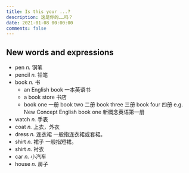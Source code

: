 ```yaml
---
title: Is this your ...?
description: 这是你的……吗？
date: 2021-01-08 00:00:00
comments: false
---
```


## New words and expressions

- pen *n.* 钢笔
- pencil *n.* 铅笔
- book *n.* 书
  - an English book 一本英语书
  - a book store 书店
  - book one 一册
    book two 二册
    book three 三册
    book four 四册
    e.g. New Concept English book one 新概念英语第一册
- watch *n.* 手表
- coat *n.* 上衣，外衣
- dress *n.* 连衣裙
  一般指连衣裙或套裙。
- shirt *n.* 裙子
  一般指短裙。
- shirt *n.* 衬衣
- car *n.* 小汽车
- house *n.* 房子
